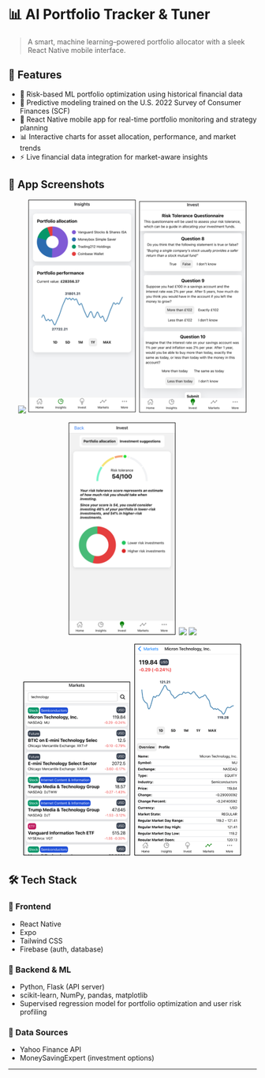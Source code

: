 # 📊 AI Portfolio Tracker & Tuner

> A smart, machine learning–powered portfolio allocator with a sleek React Native mobile interface.

## 🧠 Features
- 🧮 Risk-based ML portfolio optimization using historical financial data
- 🧠 Predictive modeling trained on the U.S. 2022 Survey of Consumer Finances (SCF)
- 📱 React Native mobile app for real-time portfolio monitoring and strategy planning
- 📊 Interactive charts for asset allocation, performance, and market trends
- ⚡ Live financial data integration for market-aware insights

## 🚀 App Screenshots

<p align="center">
  <img src="assets/screens/home.png" width="220" />
  <img src="assets/screens/insights.png" width="220" />
  <img src="assets/screens/questionnaire.png" width="220" />
</p>
<p align="center">
  <img src="assets/screens/invest.png" width="220" />
  <img src="assets/screens/invest2.png" width="220" />
  <img src="assets/screens/invest3.png" width="220" />
</p>
<p align="center">
  <img src="assets/screens/markets.png" width="220" />
  <img src="assets/screens/markets2.png" width="220" />
</p>

## 🛠️ Tech Stack

### 🧩 Frontend
- React Native
- Expo
- Tailwind CSS
- Firebase (auth, database)

### 🔬 Backend & ML
- Python, Flask (API server)
- scikit-learn, NumPy, pandas, matplotlib
- Supervised regression model for portfolio optimization and user risk profiling

### 📡 Data Sources
- Yahoo Finance API
- MoneySavingExpert (investment options)

---